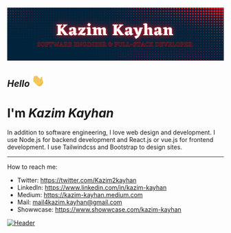 [![Header](readme_header.png "Header")](https://www.linkedin.com/in/kazim-kayhan)

## _Hello_ <img src="wave.gif" width="30px">

# I'm **_Kazim Kayhan_**

In addition to software engineering, I love web design and development. I use Node.js for backend development and React.js or vue.js for frontend development. I use Tailwindcss and Bootstrap to design sites.

---

How to reach me:

- Twitter: https://twitter.com/Kazim2kayhan
- LinkedIn: https://www.linkedin.com/in/kazim-kayhan
- Medium: https://kazim-kayhan.medium.com
- Mail: <a href="mailto:mail4kazim.kayhan@gmail.com">mail4kazim.kayhan@gmail.com</a>
- Showwcase: https://www.showwcase.com/kazim-kayhan

[![Header](coding.gif"Footer")](https://www.linkedin.com/in/kazim-kayhan)
